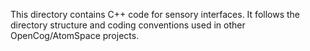 
This directory contains C++ code for sensory interfaces.
It follows the directory structure and coding conventions
used in other OpenCog/AtomSpace projects.
